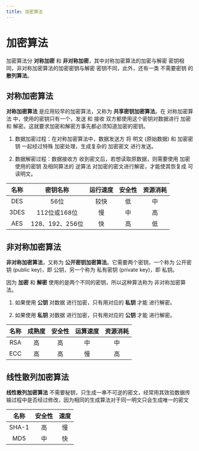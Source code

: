 ```yaml
---
title: 加密算法
---
```


# 加密算法

加密算法分 **对称加密** 和 **非对称加密**，其中对称加密算法的加密与解密 密钥相同，非对称加密算法的加密密钥与解密 密钥不同，此外，还有一类 不需要密钥 的 **散列算法**。

## 对称加密算法

**对称加密算法** 是应用较早的加密算法，又称为 **共享密钥加密算法**。在 对称加密算法 中，使用的密钥只有一个，发送 和 接收 双方都使用这个密钥对数据进行 加密 和 解密。这就要求加密和解密方事先都必须知道加密的密钥。

1. 数据加密过程：在对称加密算法中，数据发送方 将 明文 (原始数据) 和 加密密钥 一起经过特殊 加密处理，生成复杂的 加密密文 进行发送。

2. 数据解密过程：数据接收方 收到密文后，若想读取原数据，则需要使用 加密使用的密钥 及相同算法的 逆算法 对加密的密文进行解密，才能使其恢复成 可读明文。

|  名称  |     密钥名称     | 运行速度 | 安全性 | 资源消耗 |
|:----:|:------------:|:----:|:---:|:----:|
| DES  |     56位      |  较快  |  低  |  中   |
| 3DES |  112位或168位   |  慢   |  中  |  高   |
| AES  | 128、192、256位 |  快   |  高  |  低   |

## 非对称加密算法

**非对称加密算法**，又称为 **公开密钥加密算法**。它需要两个密钥，一个称为 公开密钥 (public key)，即 公钥，另一个称为 私有密钥 (private key)，即 私钥。

因为 **加密** 和 **解密** 使用的是两个不同的密钥，所以这种算法称为 非对称加密算法。

1. 如果使用 **公钥** 对数据 进行加密，只有用对应的 **私钥** 才能 进行解密。

2. 如果使用 **私钥** 对数据 进行加密，只有用对应的 **公钥** 才能 进行解密。

| 名称  | 成熟度 | 安全性 | 运算速度 | 资源消耗 |
|:---:|:---:|:---:|:----:|:----:|
| RSA |  高  |  高  |  中   |  中   |
| ECC |  高  |  高  |  慢   |  高   |

## 线性散列加密算法

**线性散列加密算法** 不需要秘钥，只生成一串不可逆的密文，经常用其效验数据传输过程中是否经过修改，因为相同的生成算法对于同一明文只会生成唯一的密文

|  名称   | 安全性 | 速度  |
|:-----:|:---:|:---:|
| SHA-1 |  高  |  慢  |
|  MD5  |  中  |  快  |
